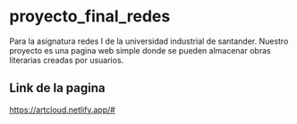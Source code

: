 # proyecto_final_redes
Para la asignatura redes I de la universidad industrial de santander. Nuestro proyecto es una pagina web simple donde se pueden almacenar obras literarias creadas por usuarios.

## Link de la pagina
https://artcloud.netlify.app/#
